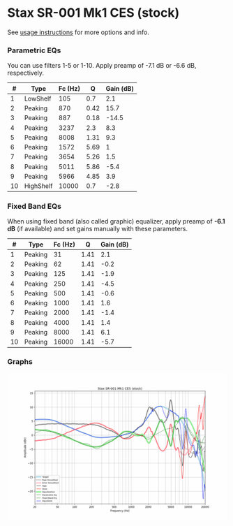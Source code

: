 # Stax SR-001 Mk1 CES (stock)
See [usage instructions](https://github.com/jaakkopasanen/AutoEq#usage) for more options and info.

### Parametric EQs
You can use filters 1-5 or 1-10. Apply preamp of -7.1 dB or -6.6 dB, respectively.

|   # | Type      |   Fc (Hz) |    Q |   Gain (dB) |
|-----|-----------|-----------|------|-------------|
|   1 | LowShelf  |       105 | 0.7  |         2.1 |
|   2 | Peaking   |       870 | 0.42 |        15.7 |
|   3 | Peaking   |       887 | 0.18 |       -14.5 |
|   4 | Peaking   |      3237 | 2.3  |         8.3 |
|   5 | Peaking   |      8008 | 1.31 |         9.3 |
|   6 | Peaking   |      1572 | 5.69 |         1   |
|   7 | Peaking   |      3654 | 5.26 |         1.5 |
|   8 | Peaking   |      5011 | 5.86 |        -5.4 |
|   9 | Peaking   |      5966 | 4.85 |         3.9 |
|  10 | HighShelf |     10000 | 0.7  |        -2.8 |

### Fixed Band EQs
When using fixed band (also called graphic) equalizer, apply preamp of **-6.1 dB** (if available) and set gains manually with these parameters.

|   # | Type    |   Fc (Hz) |    Q |   Gain (dB) |
|-----|---------|-----------|------|-------------|
|   1 | Peaking |        31 | 1.41 |         2.1 |
|   2 | Peaking |        62 | 1.41 |        -0.2 |
|   3 | Peaking |       125 | 1.41 |        -1.9 |
|   4 | Peaking |       250 | 1.41 |        -4.5 |
|   5 | Peaking |       500 | 1.41 |        -0.6 |
|   6 | Peaking |      1000 | 1.41 |         1.6 |
|   7 | Peaking |      2000 | 1.41 |        -1.4 |
|   8 | Peaking |      4000 | 1.41 |         1.4 |
|   9 | Peaking |      8000 | 1.41 |         6.1 |
|  10 | Peaking |     16000 | 1.41 |        -5.7 |

### Graphs
![](./Stax%20SR-001%20Mk1%20CES%20(stock).png)
